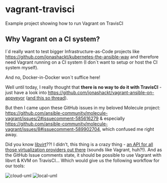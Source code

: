 # vagrant-travisci

Example project showing how to run Vagrant on TravisCI 


## Why Vagrant on a CI system?

I´d really want to test bigger Infrastructure-as-Code projects like https://github.com/jonashackt/kubernetes-the-ansible-way and therefore need Vagrant running on a CI system (I don´t want to setup or host the CI system myself).

And no, Docker-in-Docker won´t suffice here!

Well until today, I really thought that __there is no way to do it with TravisCI__ - just have a look into https://github.com/jonashackt/vagrant-ansible-on-appveyor ([and this so thread](https://stackoverflow.com/questions/31828555/using-vagrant-on-cloud-ci-services)).

But then I came upon these GitHub issues in my beloved Molecule project: https://github.com/ansible-community/molecule-vagrant/issues/2#issuecomment-585616279 & especially https://github.com/ansible-community/molecule-vagrant/issues/8#issuecomment-589902704, which confused me right away.

Did you know [libvirt](https://libvirt.org/)??! I didn't, this thing is a crazy thing - [an API for all those virtualization providers out there](https://help.ubuntu.com/lts/serverguide/libvirt.html) (sounds like Vagrant, huh?!). And as the GitHub Issue comments state, it should be possible to use Vagrant with libvrt & KVM on TravisCI... Which would give us the following workflow for our tools:

![cloud-uml](http://www.plantuml.com/plantuml/proxy?cache=no&src=https://raw.githubusercontent.com/jonashackt/vagrant-travisci/master/cloud.iuml)
![local-uml](http://www.plantuml.com/plantuml/proxy?cache=no&src=https://raw.githubusercontent.com/jonashackt/vagrant-travisci/master/local.iuml)